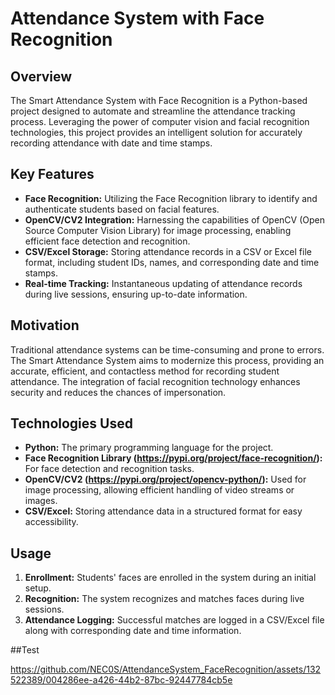 # Attendance System with Face Recognition

## Overview
The Smart Attendance System with Face Recognition is a Python-based project designed to automate and streamline the attendance tracking process. Leveraging the power of computer vision and facial recognition technologies, this project provides an intelligent solution for accurately recording attendance with date and time stamps.

## Key Features
- **Face Recognition:** Utilizing the Face Recognition library to identify and authenticate students based on facial features.
- **OpenCV/CV2 Integration:** Harnessing the capabilities of OpenCV (Open Source Computer Vision Library) for image processing, enabling efficient face detection and recognition.
- **CSV/Excel Storage:** Storing attendance records in a CSV or Excel file format, including student IDs, names, and corresponding date and time stamps.
- **Real-time Tracking:** Instantaneous updating of attendance records during live sessions, ensuring up-to-date information.

## Motivation
Traditional attendance systems can be time-consuming and prone to errors. The Smart Attendance System aims to modernize this process, providing an accurate, efficient, and contactless method for recording student attendance. The integration of facial recognition technology enhances security and reduces the chances of impersonation.

## Technologies Used
- **Python:** The primary programming language for the project.
- **Face Recognition Library (https://pypi.org/project/face-recognition/):** For face detection and recognition tasks.
- **OpenCV/CV2 (https://pypi.org/project/opencv-python/):** Used for image processing, allowing efficient handling of video streams or images.
- **CSV/Excel:** Storing attendance data in a structured format for easy accessibility.

## Usage
1. **Enrollment:** Students' faces are enrolled in the system during an initial setup.
2. **Recognition:** The system recognizes and matches faces during live sessions.
3. **Attendance Logging:** Successful matches are logged in a CSV/Excel file along with corresponding date and time information.

##Test

https://github.com/NEC0S/AttendanceSystem_FaceRecognition/assets/132522389/004286ee-a426-44b2-87bc-92447784cb5e





